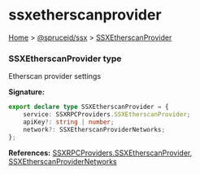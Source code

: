 # ssxetherscanprovider

[Home](https://github.com/spruceid/ssx/blob/main/documentation/reference/ssx-sdk/index.md) > [@spruceid/ssx](./) > [SSXEtherscanProvider](ssx.ssxetherscanprovider.md)

### SSXEtherscanProvider type

Etherscan provider settings

**Signature:**

```typescript
export declare type SSXEtherscanProvider = {
    service: SSXRPCProviders.SSXEtherscanProvider;
    apiKey?: string | number;
    network?: SSXEtherscanProviderNetworks;
};
```

**References:** [SSXRPCProviders.SSXEtherscanProvider](ssx.ssxrpcproviders.md), [SSXEtherscanProviderNetworks](ssx.ssxetherscanprovidernetworks.md)
